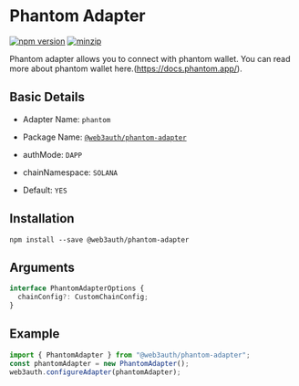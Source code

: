 # Phantom Adapter

[![npm version](https://img.shields.io/npm/v/@web3auth/phantom-adapter?label=%22%22)](https://www.npmjs.com/package/@web3auth/phantom-adapter/v/latest)
[![minzip](https://img.shields.io/bundlephobia/minzip/@web3auth/phantom-adapter?label=%22%22)](https://bundlephobia.com/result?p=@web3auth/phantom-adapter@latest)

Phantom adapter allows you to connect with phantom wallet. You can read more about phantom wallet here.(https://docs.phantom.app/).

## Basic Details

- Adapter Name: `phantom`

- Package Name: [`@web3auth/phantom-adapter`](https://web3auth.io/docs/sdk/web/adapters/phantom)

- authMode: `DAPP`

- chainNamespace: `SOLANA`

- Default: `YES`

## Installation

```shell
npm install --save @web3auth/phantom-adapter
```

## Arguments

```ts
interface PhantomAdapterOptions {
  chainConfig?: CustomChainConfig;
}
```

## Example

```ts
import { PhantomAdapter } from "@web3auth/phantom-adapter";
const phantomAdapter = new PhantomAdapter();
web3auth.configureAdapter(phantomAdapter);
```